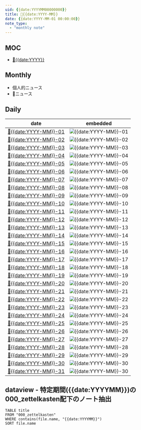 ```yaml
---
uid: {{date:YYYYMM00000000}}
title: 📆{{date:YYYY-MM}}
date: {{date:YYYY-MM-01 00:00:00}}
note_type:
  - "monthly note"
---
```


## MOC

- [📆{{date:YYYY}}]({{date:YYYY}}0000000000.md)

## Monthly

- 個人的ニュース
- 📰ニュース

## Daily

|date|embedded|
|---|---|
|[📆{{date:YYYY-MM}}-01]({{date:YYYYMM}}01000000.md)|![{{date:YYYY-MM}}-01]({{date:YYYYMM}}01000000.md#daily)|
|[📆{{date:YYYY-MM}}-02]({{date:YYYYMM}}02000000.md)|![{{date:YYYY-MM}}-02]({{date:YYYYMM}}02000000.md#daily)|
|[📆{{date:YYYY-MM}}-03]({{date:YYYYMM}}03000000.md)|![{{date:YYYY-MM}}-03]({{date:YYYYMM}}03000000.md#daily)|
|[📆{{date:YYYY-MM}}-04]({{date:YYYYMM}}04000000.md)|![{{date:YYYY-MM}}-04]({{date:YYYYMM}}04000000.md#daily)|
|[📆{{date:YYYY-MM}}-05]({{date:YYYYMM}}05000000.md)|![{{date:YYYY-MM}}-05]({{date:YYYYMM}}05000000.md#daily)|
|[📆{{date:YYYY-MM}}-06]({{date:YYYYMM}}06000000.md)|![{{date:YYYY-MM}}-06]({{date:YYYYMM}}06000000.md#daily)|
|[📆{{date:YYYY-MM}}-07]({{date:YYYYMM}}07000000.md)|![{{date:YYYY-MM}}-07]({{date:YYYYMM}}07000000.md#daily)|
|[📆{{date:YYYY-MM}}-08]({{date:YYYYMM}}08000000.md)|![{{date:YYYY-MM}}-08]({{date:YYYYMM}}08000000.md#daily)|
|[📆{{date:YYYY-MM}}-09]({{date:YYYYMM}}09000000.md)|![{{date:YYYY-MM}}-09]({{date:YYYYMM}}09000000.md#daily)|
|[📆{{date:YYYY-MM}}-10]({{date:YYYYMM}}10000000.md)|![{{date:YYYY-MM}}-10]({{date:YYYYMM}}10000000.md#daily)|
|[📆{{date:YYYY-MM}}-11]({{date:YYYYMM}}11000000.md)|![{{date:YYYY-MM}}-11]({{date:YYYYMM}}11000000.md#daily)|
|[📆{{date:YYYY-MM}}-12]({{date:YYYYMM}}12000000.md)|![{{date:YYYY-MM}}-12]({{date:YYYYMM}}12000000.md#daily)|
|[📆{{date:YYYY-MM}}-13]({{date:YYYYMM}}13000000.md)|![{{date:YYYY-MM}}-13]({{date:YYYYMM}}13000000.md#daily)|
|[📆{{date:YYYY-MM}}-14]({{date:YYYYMM}}14000000.md)|![{{date:YYYY-MM}}-14]({{date:YYYYMM}}14000000.md#daily)|
|[📆{{date:YYYY-MM}}-15]({{date:YYYYMM}}15000000.md)|![{{date:YYYY-MM}}-15]({{date:YYYYMM}}15000000.md#daily)|
|[📆{{date:YYYY-MM}}-16]({{date:YYYYMM}}16000000.md)|![{{date:YYYY-MM}}-16]({{date:YYYYMM}}16000000.md#daily)|
|[📆{{date:YYYY-MM}}-17]({{date:YYYYMM}}17000000.md)|![{{date:YYYY-MM}}-17]({{date:YYYYMM}}17000000.md#daily)|
|[📆{{date:YYYY-MM}}-18]({{date:YYYYMM}}18000000.md)|![{{date:YYYY-MM}}-18]({{date:YYYYMM}}18000000.md#daily)|
|[📆{{date:YYYY-MM}}-19]({{date:YYYYMM}}19000000.md)|![{{date:YYYY-MM}}-19]({{date:YYYYMM}}19000000.md#daily)|
|[📆{{date:YYYY-MM}}-20]({{date:YYYYMM}}20000000.md)|![{{date:YYYY-MM}}-20]({{date:YYYYMM}}20000000.md#daily)|
|[📆{{date:YYYY-MM}}-21]({{date:YYYYMM}}21000000.md)|![{{date:YYYY-MM}}-21]({{date:YYYYMM}}21000000.md#daily)|
|[📆{{date:YYYY-MM}}-22]({{date:YYYYMM}}22000000.md)|![{{date:YYYY-MM}}-22]({{date:YYYYMM}}22000000.md#daily)|
|[📆{{date:YYYY-MM}}-23]({{date:YYYYMM}}23000000.md)|![{{date:YYYY-MM}}-23]({{date:YYYYMM}}23000000.md#daily)|
|[📆{{date:YYYY-MM}}-24]({{date:YYYYMM}}24000000.md)|![{{date:YYYY-MM}}-24]({{date:YYYYMM}}24000000.md#daily)|
|[📆{{date:YYYY-MM}}-25]({{date:YYYYMM}}25000000.md)|![{{date:YYYY-MM}}-25]({{date:YYYYMM}}25000000.md#daily)|
|[📆{{date:YYYY-MM}}-26]({{date:YYYYMM}}26000000.md)|![{{date:YYYY-MM}}-26]({{date:YYYYMM}}26000000.md#daily)|
|[📆{{date:YYYY-MM}}-27]({{date:YYYYMM}}27000000.md)|![{{date:YYYY-MM}}-27]({{date:YYYYMM}}27000000.md#daily)|
|[📆{{date:YYYY-MM}}-28]({{date:YYYYMM}}28000000.md)|![{{date:YYYY-MM}}-28]({{date:YYYYMM}}28000000.md#daily)|
|[📆{{date:YYYY-MM}}-29]({{date:YYYYMM}}29000000.md)|![{{date:YYYY-MM}}-29]({{date:YYYYMM}}29000000.md#daily)|
|[📆{{date:YYYY-MM}}-30]({{date:YYYYMM}}30000000.md)|![{{date:YYYY-MM}}-30]({{date:YYYYMM}}30000000.md#daily)|
|[📆{{date:YYYY-MM}}-31]({{date:YYYYMM}}31000000.md)|![{{date:YYYY-MM}}-30]({{date:YYYYMM}}31000000.md#daily)|

## dataview - 特定期間({{date:YYYYMM}})の000_zettelkasten配下のノート抽出

```dataview
TABLE title
FROM "000_zettelkasten"
WHERE contains(file.name, "{{date:YYYYMM}}")
SORT file.name
```
